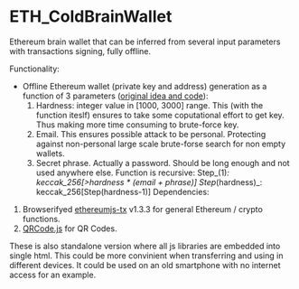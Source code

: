 # ETH_ColdBrainWallet
Ethereum brain wallet that can be inferred from several input parameters with transactions signing, fully offline.

Functionality:
- Offline Ethereum wallet (private key and address) generation as a function of 3 parameters ([original idea and code](https://www.reddit.com/r/ethereum/comments/535ovp/is_there_a_javascript_library_for_generating/d7q8hq7/?st=j7gaygm8&sh=435756ff)):
  1. Hardness: integer value in [1000, 3000] range. This (with the function iteslf) ensures to take some coputational effort to get key. Thus making more time consuming to brute-force key. 
  2. Email. This ensures possible attack to be personal. Protecting against non-personal large scale brute-forse search for non empty wallets. 
  3. Secret phrase. Actually a password. Should be long enough and not used anywhere else.
     Function is recursive:
     Step_(1)_: keccak_256[>hardness * (email + phrase)]
     Step_(hardness)_: keccak_256[Step(hardness-1)]
Dependencies: 
1. Browserifyed [ethereumjs-tx](https://github.com/ethereumjs/ethereumjs-tx) v1.3.3 for general Ethereum / crypto functions.
2. [QRCode.js](https://github.com/davidshimjs/qrcodejs) for QR Codes.

These is also standalone version where all js libraries are embedded into single html. This could be more convinient when transferring and using in different devices. It could be used on an old smartphone with no internet access for an example.

